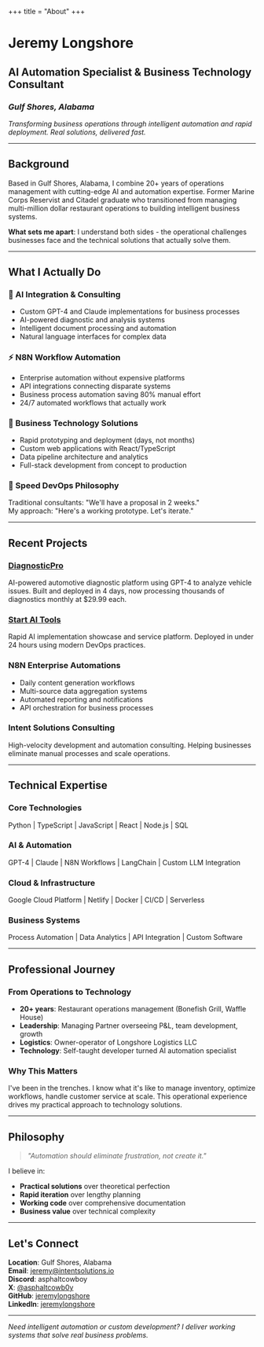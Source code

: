+++
title = "About"
+++

# Jeremy Longshore
## AI Automation Specialist & Business Technology Consultant
### *Gulf Shores, Alabama*

*Transforming business operations through intelligent automation and rapid deployment. Real solutions, delivered fast.*

---

## Background

Based in Gulf Shores, Alabama, I combine 20+ years of operations management with cutting-edge AI and automation expertise. Former Marine Corps Reservist and Citadel graduate who transitioned from managing multi-million dollar restaurant operations to building intelligent business systems.

**What sets me apart**: I understand both sides - the operational challenges businesses face and the technical solutions that actually solve them.

---

## What I Actually Do

### 🤖 AI Integration & Consulting
- Custom GPT-4 and Claude implementations for business processes
- AI-powered diagnostic and analysis systems
- Intelligent document processing and automation
- Natural language interfaces for complex data

### ⚡ N8N Workflow Automation
- Enterprise automation without expensive platforms
- API integrations connecting disparate systems
- Business process automation saving 80% manual effort
- 24/7 automated workflows that actually work

### 💼 Business Technology Solutions
- Rapid prototyping and deployment (days, not months)
- Custom web applications with React/TypeScript
- Data pipeline architecture and analytics
- Full-stack development from concept to production

### 🚀 Speed DevOps Philosophy
Traditional consultants: "We'll have a proposal in 2 weeks."  
My approach: "Here's a working prototype. Let's iterate."

---

## Recent Projects

### [DiagnosticPro](https://diagnosticpro.io)
AI-powered automotive diagnostic platform using GPT-4 to analyze vehicle issues. Built and deployed in 4 days, now processing thousands of diagnostics monthly at $29.99 each.

### [Start AI Tools](https://startaitools.com)
Rapid AI implementation showcase and service platform. Deployed in under 24 hours using modern DevOps practices.

### N8N Enterprise Automations
- Daily content generation workflows
- Multi-source data aggregation systems
- Automated reporting and notifications
- API orchestration for business processes

### Intent Solutions Consulting
High-velocity development and automation consulting. Helping businesses eliminate manual processes and scale operations.

---

## Technical Expertise

### **Core Technologies**
Python | TypeScript | JavaScript | React | Node.js | SQL

### **AI & Automation**
GPT-4 | Claude | N8N Workflows | LangChain | Custom LLM Integration

### **Cloud & Infrastructure**
Google Cloud Platform | Netlify | Docker | CI/CD | Serverless

### **Business Systems**
Process Automation | Data Analytics | API Integration | Custom Software

---

## Professional Journey

### From Operations to Technology
- **20+ years**: Restaurant operations management (Bonefish Grill, Waffle House)
- **Leadership**: Managing Partner overseeing P&L, team development, growth
- **Logistics**: Owner-operator of Longshore Logistics LLC
- **Technology**: Self-taught developer turned AI automation specialist

### Why This Matters
I've been in the trenches. I know what it's like to manage inventory, optimize workflows, handle customer service at scale. This operational experience drives my practical approach to technology solutions.

---

## Philosophy

> *"Automation should eliminate frustration, not create it."*

I believe in:
- **Practical solutions** over theoretical perfection
- **Rapid iteration** over lengthy planning
- **Working code** over comprehensive documentation
- **Business value** over technical complexity

---

## Let's Connect

**Location**: Gulf Shores, Alabama  
**Email**: [jeremy@intentsolutions.io](mailto:jeremy@intentsolutions.io)  
**Discord**: asphaltcowboy  
**X**: [@asphaltcowb0y](https://x.com/asphaltcowb0y)  
**GitHub**: [jeremylongshore](https://github.com/jeremylongshore)  
**LinkedIn**: [jeremylongshore](https://linkedin.com/in/jeremylongshore)

---

*Need intelligent automation or custom development? I deliver working systems that solve real business problems.*